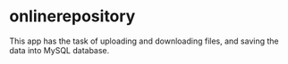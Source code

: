 # onlinerepository
This app has the task of uploading and downloading files, and saving the data into MySQL database.
